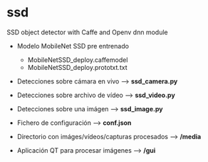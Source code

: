 # ssd
SSD object detector with Caffe and Openv dnn module

- Modelo MobileNet SSD pre entrenado
  - MobileNetSSD_deploy.caffemodel
  - MobileNetSSD_deploy.prototxt.txt
  
- Detecciones sobre cámara en vivo --> **ssd_camera.py**

- Detecciones sobre archivo de vídeo --> **ssd_video.py**

- Detecciones sobre una imágen --> **ssd_image.py**

- Fichero de configuración --> **conf.json**
 
- Directorio con imáges/vídeos/capturas procesados --> **/media**

- Aplicación QT para procesar imágenes --> **/gui**
